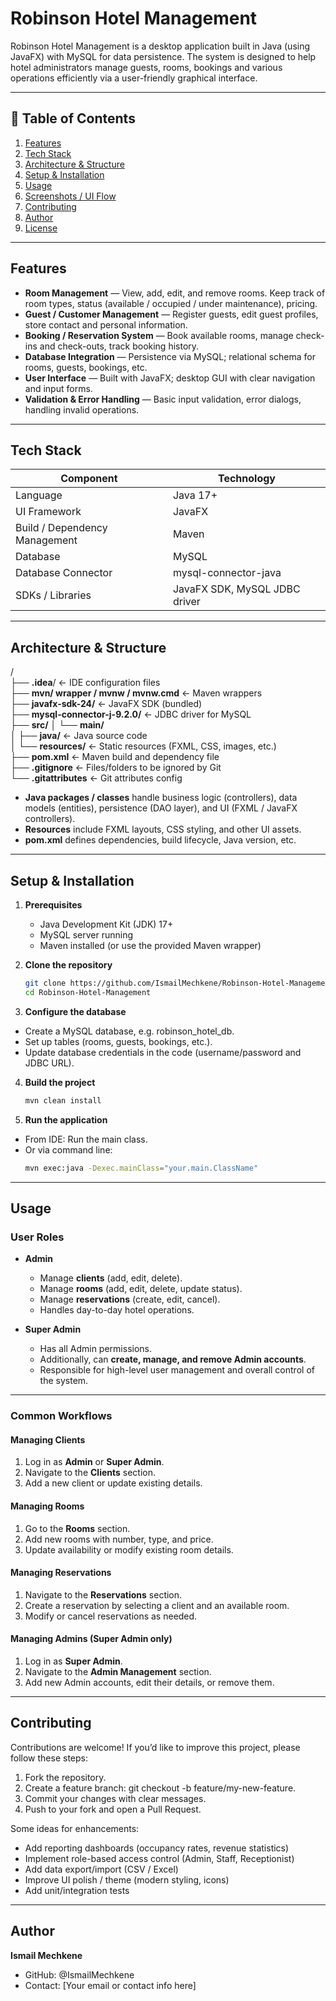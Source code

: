 # Robinson Hotel Management

Robinson Hotel Management is a desktop application built in Java (using JavaFX) with MySQL for data persistence. The system is designed to help hotel administrators manage guests, rooms, bookings and various operations efficiently via a user-friendly graphical interface.

---

## 🧭 Table of Contents

1. [Features](#features)  
2. [Tech Stack](#tech-stack)  
3. [Architecture & Structure](#architecture--structure)  
4. [Setup & Installation](#setup--installation)  
5. [Usage](#usage)  
6. [Screenshots / UI Flow](#screenshots--ui-flow)  
7. [Contributing](#contributing)  
8. [Author](#author)  
9. [License](#license)  

---

## Features

- **Room Management** — View, add, edit, and remove rooms. Keep track of room types, status (available / occupied / under maintenance), pricing.  
- **Guest / Customer Management** — Register guests, edit guest profiles, store contact and personal information.  
- **Booking / Reservation System** — Book available rooms, manage check-ins and check-outs, track booking history.  
- **Database Integration** — Persistence via MySQL; relational schema for rooms, guests, bookings, etc.  
- **User Interface** — Built with JavaFX; desktop GUI with clear navigation and input forms.  
- **Validation & Error Handling** — Basic input validation, error dialogs, handling invalid operations.  

---

## Tech Stack

| Component | Technology |
|-----------|------------|
| Language | Java 17+ |
| UI Framework | JavaFX |
| Build / Dependency Management | Maven |
| Database | MySQL |
| Database Connector | mysql-connector-java |
| SDKs / Libraries | JavaFX SDK, MySQL JDBC driver |

---

## Architecture & Structure

/  
├── **.idea**/ ← IDE configuration files  
├── **mvn/ wrapper / mvnw / mvnw.cmd** ← Maven wrappers  
├── **javafx-sdk-24/** ← JavaFX SDK (bundled)  
├── **mysql-connector-j-9.2.0/** ← JDBC driver for MySQL  
├── **src/** 
│ └── **main/**  
│ ├── **java/** ← Java source code  
│ └── **resources/** ← Static resources (FXML, CSS, images, etc.)  
├── **pom.xml** ← Maven build and dependency file  
├── **.gitignore** ← Files/folders to be ignored by Git  
└── **.gitattributes** ← Git attributes config  

  

- **Java packages / classes** handle business logic (controllers), data models (entities), persistence (DAO layer), and UI (FXML / JavaFX controllers).  
- **Resources** include FXML layouts, CSS styling, and other UI assets.  
- **pom.xml** defines dependencies, build lifecycle, Java version, etc.  

---

## Setup & Installation

1. **Prerequisites**  
   - Java Development Kit (JDK) 17+  
   - MySQL server running  
   - Maven installed (or use the provided Maven wrapper)  

2. **Clone the repository**

   ```bash
   git clone https://github.com/IsmailMechkene/Robinson-Hotel-Management.git
   cd Robinson-Hotel-Management

3. **Configure the database**

- Create a MySQL database, e.g. robinson_hotel_db.
- Set up tables (rooms, guests, bookings, etc.).
- Update database credentials in the code (username/password and JDBC URL).

4. **Build the project**

   ```bash
   mvn clean install

5. **Run the application**

- From IDE: Run the main class.
- Or via command line:
   ```bash
   mvn exec:java -Dexec.mainClass="your.main.ClassName"

---

## Usage

### User Roles

- **Admin**  
  - Manage **clients** (add, edit, delete).  
  - Manage **rooms** (add, edit, delete, update status).  
  - Manage **reservations** (create, edit, cancel).  
  - Handles day-to-day hotel operations.  

- **Super Admin**  
  - Has all Admin permissions.  
  - Additionally, can **create, manage, and remove Admin accounts**.  
  - Responsible for high-level user management and overall control of the system.  

---

### Common Workflows

#### Managing Clients
1. Log in as **Admin** or **Super Admin**.  
2. Navigate to the **Clients** section.  
3. Add a new client or update existing details.  

#### Managing Rooms
1. Go to the **Rooms** section.  
2. Add new rooms with number, type, and price.  
3. Update availability or modify existing room details.  

#### Managing Reservations
1. Navigate to the **Reservations** section.  
2. Create a reservation by selecting a client and an available room.  
3. Modify or cancel reservations as needed.  

#### Managing Admins (Super Admin only)
1. Log in as **Super Admin**.  
2. Navigate to the **Admin Management** section.  
3. Add new Admin accounts, edit their details, or remove them.

---

## Contributing

Contributions are welcome! If you’d like to improve this project, please follow these steps:
1. Fork the repository.
2. Create a feature branch: git checkout -b feature/my-new-feature.
3. Commit your changes with clear messages.
4. Push to your fork and open a Pull Request.

Some ideas for enhancements:
- Add reporting dashboards (occupancy rates, revenue statistics)
- Implement role-based access control (Admin, Staff, Receptionist)
- Add data export/import (CSV / Excel)
- Improve UI polish / theme (modern styling, icons)
- Add unit/integration tests

---

## Author

**Ismail Mechkene**
- GitHub: @IsmailMechkene
- Contact: [Your email or contact info here]
